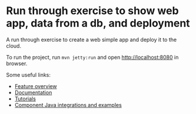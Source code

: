 # Run through exercise to show web app, data from a db, and deployment

A run through exercise to create a web simple app and deploy it to the cloud.

To run the project, run `mvn jetty:run` and open [http://localhost:8080](http://localhost:8080) in browser.

Some useful links:
- [Feature overview](https://vaadin.com/flow)
- [Documentation](https://vaadin.com/docs/flow/Overview.html)
- [Tutorials](https://vaadin.com/tutorials?q=tag:Flow) 
- [Component Java integrations and examples](https://vaadin.com/components)
